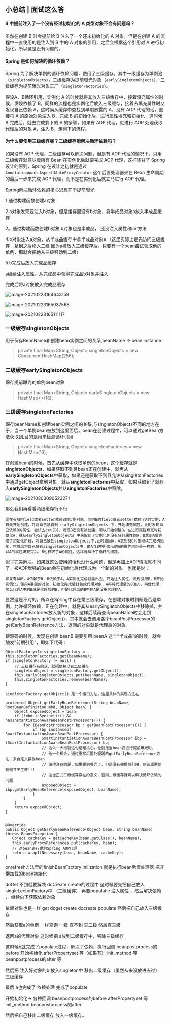 ## 小总结 | 面试这么答

#### B 中提前注入了一个没有经过初始化的 A 类型对象不会有问题吗？

虽然在创建 B 时会提前给 B 注入了一个还未初始化的 A 对象，但是在创建 A 的流程中一直使用的是注入到 B 中的 A 对象的引用，之后会根据这个引用对 A 进行初始化，所以这是没有问题的。

#### Spring 是如何解决的循环依赖？

Spring 为了解决单例的循环依赖问题，使用了三级缓存。其中一级缓存为单例池（`singletonObjects`），二级缓存为提前曝光对象（`earlySingletonObjects`），三级缓存为提前曝光对象工厂（`singletonFactories`）。

假设A、B循环引用，实例化 A 的时候就将其放入三级缓存中，接着填充属性的时候，发现依赖了 B，同样的流程也是实例化后放入三级缓存，接着去填充属性时又发现自己依赖 A，这时候从缓存中查找到早期暴露的 A，没有 AOP 代理的话，直接将 A 的原始对象注入 B，完成 B 的初始化后，进行属性填充和初始化，这时候 B 完成后，就去完成剩下的 A 的步骤，如果有 AOP 代理，就进行 AOP 处理获取代理后的对象 A，注入 B，走剩下的流程。

#### 为什么要使用三级缓存呢？二级缓存能解决循环依赖吗？

如果没有 AOP 代理，二级缓存可以解决问题，但是有 AOP 代理的情况下，只用二级缓存就意味着所有 Bean 在实例化后就要完成 AOP 代理，这样违背了 Spring 设计的原则，Spring 在设计之初就是通过 `AnnotationAwareAspectJAutoProxyCreator` 这个后置处理器来在 Bean 生命周期的最后一步来完成 AOP 代理，而不是在实例化后就立马进行 AOP 代理。





Spring解决循环依赖的核心思想在于提前曝光

1.通过构建函数创建a对象 

2.a对象发现要注入b对象，但是缓存里没有b对象，将半成品对象a放入半成品缓存

2。通过构建函数创建b对象  b对象也是半成品， 还没注入属性和init方法

4.b对象注入a对象，从半成品缓存中拿半成品对象a （这里实际上是先访问三级缓存，拿到之后移入二级 因为a被放入三级缓存后，只要有一个bean尝试获取他的单例，那就会把他从三级移动到二级）

5.b完成后放入完成品缓存

a继续注入属性，从完成品中获得完成品b对象并注入

完成后将a对象放入完成品缓存

![image-20210223164643158](assets/image-20210223164643158.png)

![image-20210223165037568](assets/image-20210223165037568.png)

![image-20210223165111117](assets/image-20210223165111117.png)

### 一级缓存singletonObjects

用于保存BeanName和创建bean实例之间的关系,beanName -> bean instance

> private final Map<String, Object> singletonObjects = new ConcurrentHashMap(256);

### 二级缓存earlySingletonObjects

保存提前曝光的单例bean对象

> private final Map<String, Object> earlySingletonObjects = new HashMap<>(16);

### 三级缓存singletonFactories

保存beanName和创建bean实例之间的关系,与singletonObjects不同的地方在于，当一个单例bean被放到这里面后，bean在创建过程中，可以通过getBean方法获取到,目的是用来检测循环引用

> private final Map<String, Object> singletonFactories = new HashMap(16);

在创建bean的时候，首先从缓存中获取单例的bean，这个缓存就是**singletonObjects**，如果获取不到且bean正在创建中，就再从**earlySingletonObjects**中获取，如果还是获取不到且允许从singletonFactories中通过getObject拿到对象，就从**singletonFactories**中获取，如果获取到了就存入**earlySingletonObjects**并从**singletonFactories**中移除。

![image-20210303090523271](assets/image-20210303090523271.png)

那么我们再看看两级缓存行不行

```
现在有A的field或者setter依赖B的实例对象，同时B的field或者setter依赖了A的实例，A首先开始创建，并将自己暴露到 earlySingletonObjects 中，开始填充属性，此时发现自己依赖B的属性，尝试去get(B)，发现B还没有被创建，所以开始创建B，在进行属性填充时初始化A，就从earlySingletonObjects 中获取到了实例化但没有任何属性的A，B拿到A后完成了初始化阶段，将自己放到singletonObjects中,此时返回A，A拿到B的对象继续完成初始化，完成后将自己放到singletonObjects中，由A与B中所表示的A的属性地址是一样的，所以A的属性填充完后，B也获取了A的属性，这样就解决了循环的问题。
```

似乎完美解决，如果就这么使用的话也没什么问题，但是再加上AOP情况就不同了，被AOP增强的Bean会在初始化后代理成为一个新的对象，也就是说：

```
如果有AOP，A依赖于B，B依赖于A，A实例化完成暴露出去，开始注入属性，发现引用B，B开始实例化，使用A暴露的对象，初始化完成后封装成代理对象，A再将代理后的B注入，再做代理，那么代理A中的B就是代理后的B，但是代理后的B中的A是没用代理的A。
```

显然这是不对的，所以在Spring中存在第三级缓存，在创建对象时判断是否是单例，允许循环依赖，正在创建中，就将其从earlySingletonObjects中移除掉，并在singletonFactories放入新的对象，这样后续再查询beanName时会走到singletonFactory.getObject()，其中就会去调用各个beanPostProcessor的getEarlyBeanReference方法，返回的对象就是代理后的对象。



跟源码的时候，发现在创建 beanB 需要引用 beanA 这个“半成品”的时候，就会触发"前期引用"，即如下代码：

```
ObjectFactory<?> singletonFactory = this.singletonFactories.get(beanName);
if (singletonFactory != null) {
    // 三级缓存有的话，就把他移动到二级缓存
    singletonObject = singletonFactory.getObject();
    this.earlySingletonObjects.put(beanName, singletonObject);
    this.singletonFactories.remove(beanName);
}
```

```
singletonFactory.getObject() 是一个接口方法，这里具体的实现方法在

protected Object getEarlyBeanReference(String beanName, RootBeanDefinition mbd, Object bean) {
    Object exposedObject = bean;
    if (!mbd.isSynthetic() && hasInstantiationAwareBeanPostProcessors()) {
        for (BeanPostProcessor bp : getBeanPostProcessors()) {
            if (bp instanceof SmartInstantiationAwareBeanPostProcessor) {
                SmartInstantiationAwareBeanPostProcessor ibp = (SmartInstantiationAwareBeanPostProcessor) bp;
                // 这么一大段就这句话是核心，也就是当bean要进行提前曝光时，
                // 给一个机会，通过重写后置处理器的getEarlyBeanReference方法，来自定义操作bean
                // 值得注意的是，如果提前曝光了，但是没有被提前引用，则该后置处理器并不生效!!!
                // 这也正式三级缓存存在的意义，否则二级缓存就可以解决循环依赖的问题
                exposedObject = ibp.getEarlyBeanReference(exposedObject, beanName);
            }
        }
    }
    return exposedObject;
}


@Override
public Object getEarlyBeanReference(Object bean, String beanName) throws BeansException {
   Object cacheKey = getCacheKey(bean.getClass(), beanName);
   this.earlyProxyReferences.put(cacheKey, bean);
   // 对bean进行提前Spring AOP代理
   return wrapIfNecessary(bean, beanName, cacheKey);
}
```







onrefresh方法里的finishBeanFactory Inilization  就是执行bean后置处理器 把非懒加载的bean初始化





doGet 不到就要解决 doCreate create的过程中 这时候要先把自己放入singleLectonFactory中 （三级缓存）   再要populatie 注入属性 ，然后解决依赖 ， 继续向下获取依赖对象 

依赖对象也是一样 get doget  create docreate populate 然后把自己放入三级缓存

然后获取a的单例  一样查询 一级  查不到 查二级     然后查三级 

返回a的代理对象 这时候把 a放到二级缓存中，移除三级缓存

这时候b就完成了populate过程，解决了依赖，执行回调    beanpostprocess的before  开始初始化   afterPropertyset 等（如果有） init_method 等   beanpostprocess的after  等  



然后把 注入好对象的b 放入singleton中 移出二级缓存（虽然从来没放进去过）  三级缓存

最后 a也完成了 依赖处理 完成了populate 

开始初始化-> 各种回调  beanpostprocess的before afterPropertyset 等 init_method    beanpostprocess的after

然后把自己移出二级缓存 放入一级缓存。